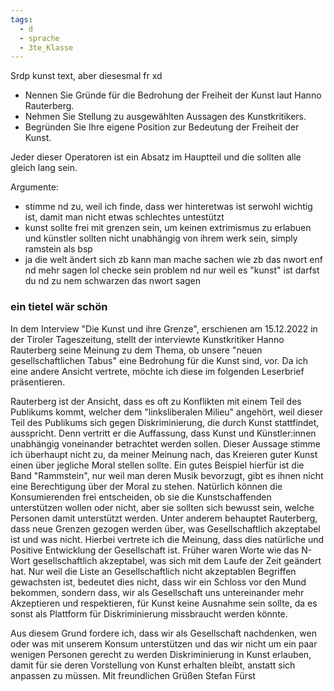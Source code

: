 ```yaml
---
tags:
  - d
  - sprache
  - 3te_Klasse
---
```

Srdp kunst text, aber diesesmal fr xd

- Nennen Sie Gründe für die Bedrohung der Freiheit der Kunst laut Hanno Rauterberg.
- Nehmen Sie Stellung zu ausgewählten Aussagen des Kunstkritikers.
- Begründen Sie Ihre eigene Position zur Bedeutung der Freiheit der Kunst. 

Jeder dieser Operatoren ist ein Absatz im Hauptteil und die sollten alle gleich lang sein.

Argumente:
- stimme nd zu, weil ich finde, dass wer hinteretwas ist serwohl wichtig ist, damit man nicht etwas schlechtes untestützt
- kunst sollte frei mit grenzen sein, um keinen extrimismus zu erlabuen und künstler sollten nicht unabhängig von ihrem werk sein, simply ramstein als bsp
- ja die welt ändert sich zb kann man mache sachen wie zb das nwort enf nd mehr sagen lol checke sein problem nd nur weil es "kunst" ist darfst du nd zu nem schwarzen das nwort sagen
### ein tietel wär schön

In dem Interview "Die Kunst und ihre Grenze", erschienen am 15.12.2022 in der Tiroler Tageszeitung, stellt der interviewte Kunstkritiker Hanno Rauterberg seine Meinung zu dem Thema, ob unsere "neuen gesellschaftlichen Tabus" eine Bedrohung für die Kunst sind, vor. Da ich eine andere Ansicht vertrete, möchte ich diese im folgenden Leserbrief präsentieren.

Rauterberg ist der Ansicht, dass es oft zu Konflikten mit einem Teil des Publikums kommt, welcher dem "linksliberalen Milieu" angehört, weil dieser Teil des Publikums sich gegen Diskriminierung, die durch Kunst stattfindet, ausspricht. Denn vertritt er die Auffassung, dass Kunst und Künstler:innen unabhängig voneinander betrachtet werden sollen. 
Dieser Aussage stimme ich überhaupt nicht zu, da meiner Meinung nach, das Kreieren guter Kunst einen über jegliche Moral stellen sollte. Ein gutes Beispiel hierfür ist die Band "Rammstein", nur weil man deren Musik bevorzugt, gibt es ihnen nicht eine Berechtigung über der Moral zu stehen. Natürlich können die Konsumierenden frei entscheiden, ob sie die Kunstschaffenden unterstützen wollen oder nicht, aber sie sollten sich bewusst sein, welche Personen damit unterstützt werden.
Unter anderem behauptet Rauterberg, dass neue Grenzen gezogen werden über, was Gesellschaftlich akzeptabel ist und was nicht. Hierbei vertrete ich die Meinung, dass dies natürliche und Positive Entwicklung der Gesellschaft ist. Früher waren Worte wie das N-Wort gesellschaftlich akzeptabel, was sich mit dem Laufe der Zeit geändert hat. Nur weil die Liste an Gesellschaftlich nicht akzeptablen Begriffen gewachsten ist, bedeutet dies nicht, dass wir ein Schloss vor den Mund bekommen, sondern dass, wir als Gesellschaft uns untereinander mehr Akzeptieren und respektieren, für Kunst keine Ausnahme sein sollte, da es sonst als Plattform für Diskriminierung missbraucht werden könnte.

Aus diesem Grund fordere ich, dass wir als Gesellschaft nachdenken, wen oder was mit unserem Konsum unterstützen und das wir nicht um ein paar wenigen Personen gerecht zu werden Diskriminierung in Kunst erlauben, damit für sie deren Vorstellung von Kunst erhalten bleibt, anstatt sich anpassen zu müssen. 
Mit freundlichen Grüßen
Stefan Fürst
